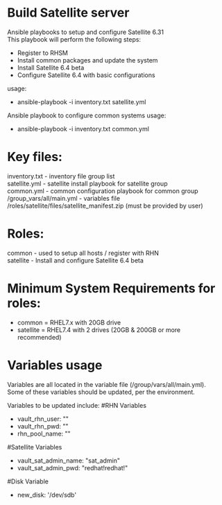 # Build Satellite server

Ansible playbooks to setup and configure Satellite 6.31   
This playbook will perform the following steps:  
  - Register to RHSM
  - Install common packages and update the system
  - Install Satellite 6.4 beta
  - Configure Satellite 6.4 with basic configurations
  
usage:  
  - ansible-playbook -i inventory.txt satellite.yml

Ansible playbook to configure common systems
usage:  
 - ansible-playbook -i inventory.txt common.yml

# Key files:  
  inventory.txt - inventory file group list   
  satellite.yml - satellite install playbook for satellite group     
  common.yml - common configuration playbook for common group     
  /group_vars/all/main.yml - variables file
  /roles/satellite/files/satellite_manifest.zip  (must be provided by user)

# Roles:  
  common - used to setup all hosts / register with RHN  
  satellite - Install and configure Satellite 6.4 beta   

# Minimum System Requirements for roles:  
  - common = RHEL7.x with 20GB drive  
  - satellite = RHEL7.4 with 2 drives (20GB & 200GB or more recommended)  

# Variables usage
Variables are all located in the variable file (/group/vars/all/main.yml).  
Some of these variables should be updated, per the environment.  

Variables to be updated include:
  #RHN Variables  
-  vault_rhn_user: "<enter your ID>"
-  vault_rhn_pwd: "<enter your password>"
-  rhn_pool_name: "<your rhn_pool_name>"

  #Satellite Variables  
-  vault_sat_admin_name: "sat_admin"
-  vault_sat_admin_pwd: "redhat!redhat!"

  #Disk Variable
-  new_disk: '/dev/sdb'
